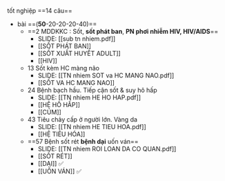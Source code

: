 tốt nghiệp ==14 câu==
* bài ==(**50**-20-20-20-40)==
	* ==2 MDDKKC : Sốt, **sốt phát ban**, **PN phơi nhiễm HIV, HIV/AIDS**==
		* SLIDE: [[sub tn nhiem.pdf]]
		* [[SỐT PHÁT BAN]]
		* [[SỐT XUẤT HUYẾT ADULT]]
		* [[HIV]]
	* 13 Sốt kèm HC màng não
		* SLIDE: [[TN nhiem SOT va HC MANG NAO.pdf]]
		* [[SỐT VA HC MANG NAO]]
	* 24 Bệnh bạch hầu. Tiếp cận sốt & suy hô hấp
		* SLIDE: [[TN nhiem HE HO HAP.pdf]]
		* [[HỆ HÔ HẤP]]
		* [[CÚM]]
	* 43 Tiêu chảy cấp ở người lớn. Vàng da
		* SLIDE: [[TN nhiem HE TIEU HOA.pdf]]
		* [[HỆ TIÊU HÓA]]
	* ==57 Bệnh sốt rét **bệnh dại** uốn ván==
		* SLIDE: [[TN nhiem ROI LOAN DA CO QUAN.pdf]]
		* [[SỐT RÉT]]
		* [[DẠI]] ✅
		* [[UỐN VÁN]] ✅









